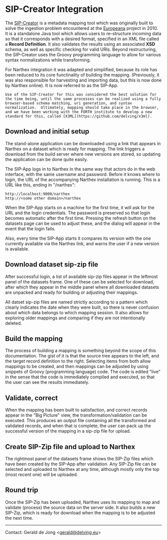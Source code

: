 # SIP-Creator Integration

The [SIP-Creator](https://github.com/delving/sip-creator) is a metadata mapping tool which was originally built to solve the ingestion problem encountered at the [Europeana](http://www.europeana.eu/) project in 2010. It is a standalone Java tool which allows users to re-structure incoming data so that it corresponds with a desired format, specified in an XML file called a **Record Definition**.  It also validates the results using an associated **XSD** schema, as well as specific checking for valid URIs.  Beyond restructuring, the SIP-Creator uses the Groovy programming language to allow for various syntax normalizations while transforming.

For Narthex integration it was adapted and simplified, because its role has been reduced to its core functinality of building the mapping. (Previously, it was also responsible for harvesting and importing data, but this is now done by Narthex online).  It is now referred to as the SIP-App.

	Use of the SIP-Creator for this was considered the best solution for the time being, until the same processes can be realized using a fully browser-based schema matching, uri generation, and syntax normalization.  Ultimately, mapping should take place in the browser, and we have been working with the FORTH institute to develop a new standard for this, called [X3ML](https://github.com/delving/x3ml).
	
## Download and initial setup

The stand-alone application can be downloaded using a link that appears in Narthex on a dataset which is ready for mapping.  The link triggers a download from the build server where new versions are stored, so updating the application can be done quite easily.

The SIP-App logs in to Narthex in the same way that actors do in the web interface, with the same username and password.  Before it knows where to login, the URL of the accompanying Narthex installation is running.  This is a URL like this, ending in "/narthex":

	http://localhost:9000/narthex
	http://<some other domain>/narthex

When the SIP-App starts on a machine for the first time, it will ask for the URL and the login credentials.  The password is preserved so that login becomes automatic after the first time.  Pressing the refresh button on the datasets page can be used to adjust these, and the dialog will appear in the event that the login fails.

Also, every time the SIP-App starts it compares its version with the one currently available via the Narthex link, and warns the user if a new version is available.

## Download dataset sip-zip file

After successful login, a list of available sip-zip files appear in the leftmost panel of the datasets frame.  One of these can be selected for download, after which they appear in the middle panel where all downloaded datasets are unpacked and ready for building or adjusting their mappings.

All datset sip-zip files are named strictly according to a pattern which clearly indicates the date when they were built, so there is never confusion about which data belongs to which mapping session.  It also allows for exploring older mappings and comparing if they are not intentionally deleted.

## Build the mapping

The process of building a mapping is something beyond the scope of this documentation.  The gist of it is that the source tree appears to the left, and the target record definition to the right.  Selecting items from both allow mappings to be created, and then mappings can be adjusted by using snippets of Groovy (programming language) code.  The code is edited "live" in the sense that the code is immediately compiled and executed, so that the user can see the results immediately.

## Validate, correct

When the mapping has been built to satisfaction, and correct records appear in the "Big Picture" view, the transformation/validation can be executed.  This produces an output file containing all the transformed and validated records, and when that is complete, the user can pack up the successful version of the mapping in a sip-zip file for upload.

## Create SIP-Zip file and upload to Narthex

The rightmost panel of the datasets frame shows the SIP-Zip files which have been created by the SIP-App after validation.  Any SIP-Zip file can be selected and uploaded to Narthex at any time, although mostly only the top (most recent one) will be uploaded.

## Round trip

Once the SIP-Zip has been uploaded, Narthex uses its mapping to map and validate (process) the source data on the server side.  It also builds a new SIP-Zip, which is ready for download when the mapping is to be adjusted the next time.

---

Contact: Gerald de Jong &lt;gerald@delving.eu&gt;